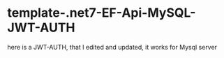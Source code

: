 # template-.net7-EF-Api-MySQL-JWT-AUTH
here is a JWT-AUTH, that I edited and updated, it works for Mysql server
